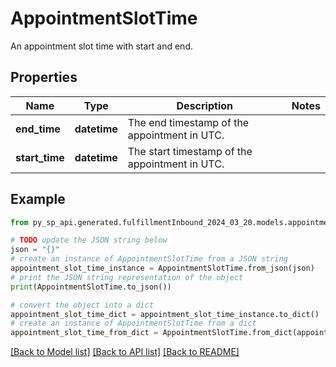 # AppointmentSlotTime

An appointment slot time with start and end.

## Properties

Name | Type | Description | Notes
------------ | ------------- | ------------- | -------------
**end_time** | **datetime** | The end timestamp of the appointment in UTC. | 
**start_time** | **datetime** | The start timestamp of the appointment in UTC. | 

## Example

```python
from py_sp_api.generated.fulfillmentInbound_2024_03_20.models.appointment_slot_time import AppointmentSlotTime

# TODO update the JSON string below
json = "{}"
# create an instance of AppointmentSlotTime from a JSON string
appointment_slot_time_instance = AppointmentSlotTime.from_json(json)
# print the JSON string representation of the object
print(AppointmentSlotTime.to_json())

# convert the object into a dict
appointment_slot_time_dict = appointment_slot_time_instance.to_dict()
# create an instance of AppointmentSlotTime from a dict
appointment_slot_time_from_dict = AppointmentSlotTime.from_dict(appointment_slot_time_dict)
```
[[Back to Model list]](../README.md#documentation-for-models) [[Back to API list]](../README.md#documentation-for-api-endpoints) [[Back to README]](../README.md)


